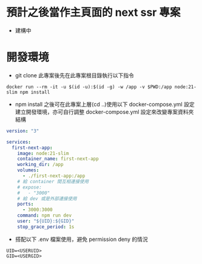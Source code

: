 # 預計之後當作主頁面的 next ssr 專案
* 建構中

# 開發環境
* git clone 此專案後先在此專案根目錄執行以下指令
```shell
docker run --rm -it -u $(id -u):$(id -g) -w /app -v $PWD:/app node:21-slim npm install
```
* npm install 之後可在此專案上層(cd ..)使用以下 docker-compose.yml 設定建立開發環境，亦可自行調整 docker-compose.yml 設定來改變專案資料夾結構
```yaml
version: "3"

services:
  first-next-app:
    image: node:21-slim
    container_name: first-next-app
    working_dir: /app
    volumes:
      - ./first-next-app:/app
    # 給 container 間互相連接使用
    # expose:
    #   - "3000"
    # 給 dev 或是外部連接使用
    ports:
      - 3000:3000
    command: npm run dev
    user: "${UID}:${GID}"
    stop_grace_period: 1s
```
* 搭配以下 .env 檔案使用，避免 permission deny 的情況
```
UID=<USERUID>
GID=<USERGID>
```
